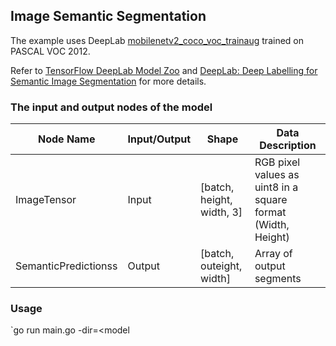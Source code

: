 ## Image Semantic Segmentation

The example uses DeepLab [mobilenetv2_coco_voc_trainaug](http://download.tensorflow.org/models/deeplabv3_mnv2_pascal_train_aug_2018_01_29.tar.gz) trained on PASCAL VOC 2012.

Refer to [TensorFlow DeepLab Model Zoo](https://github.com/tensorflow/models/blob/master/research/deeplab/g3doc/model_zoo.md) and [DeepLab: Deep Labelling for Semantic Image Segmentation](https://github.com/tensorflow/models/tree/master/research/deeplab) for more details.

### The input and output nodes of the model

| Node Name            | Input/Output | Shape                     | Data Description                                             |
| -------------------- | ------------ | ------------------------- | ------------------------------------------------------------ |
| ImageTensor          | Input        | [batch, height, width, 3] | RGB pixel values as uint8 in a square format (Width, Height) |
| SemanticPredictionss | Output       | [batch, outeight, width]  | Array of output segments                                     |

### Usage

`go run main.go -dir=<model 